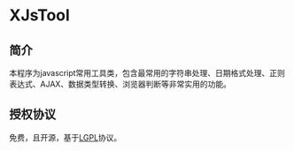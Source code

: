 XJsTool
=========

## 简介 ##
 本程序为javascript常用工具类，包含最常用的字符串处理、日期格式处理、正则表达式、AJAX、数据类型转换、浏览器判断等非常实用的功能。

## 授权协议 ##
 免费，且开源，基于[LGPL](https://raw.githubusercontent.com/xucongli1989/XCLJsTool/master/LICENSE)协议。

